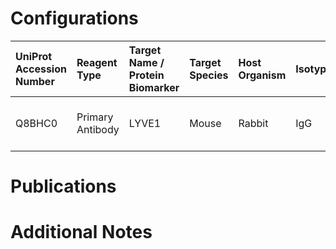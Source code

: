 # Configurations

| UniProt Accession Number   | Reagent Type     | Target Name / Protein Biomarker   | Target Species   | Host Organism   | Isotype   | Clonality   | Vendor                    |   Catalog Number | Conjugate    | RRID   | Availability   | Method    | Tissue Preservation     | Target Tissue   | Tissue State   | Detergent              | Antigen Retrieval Conditions   | Dye Inactivation Conditions   | Recommend   | Agree               | Disagree   | Contributor         | Notes   |
|:---------------------------|:-----------------|:----------------------------------|:-----------------|:----------------|:----------|:------------|:--------------------------|-----------------:|:-------------|:-------|:---------------|:----------|:------------------------|:----------------|:---------------|:-----------------------|:-------------------------------|:------------------------------|:------------|:--------------------|:-----------|:--------------------|:--------|
| Q8BHC0                     | Primary Antibody | LYVE1                             | Mouse            | Rabbit          | IgG       | E3L3V       | Cell Signaling Technology |            67538 | Unconjugated | NA     | Stock          | Opal-plex | 10% Formalin for 7 Days | Lymph Node      | Infected       | Akoya Antibody Diluent | Akoya AR6                      | NA                            | Yes         | 0000-0003-0666-4804 | NA         | 0000-0003-0666-4804 |         |

# Publications



# Additional Notes

<a name="notes"></a>

